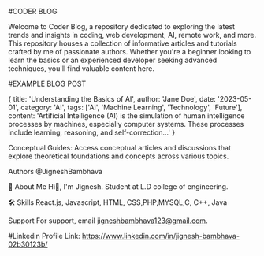 #CODER BLOG

Welcome to Coder Blog, a repository dedicated to exploring the latest trends and insights in coding, web development, AI, remote work, and more. This repository houses a collection of informative articles and tutorials crafted by me of passionate authors. Whether you're a beginner looking to learn the basics or an experienced developer seeking advanced techniques, you'll find valuable content here.

#EXAMPLE BLOG POST

{
  title: 'Understanding the Basics of AI',
  author: 'Jane Doe',
  date: '2023-05-01',
  category: 'AI',
  tags: ['AI', 'Machine Learning', 'Technology', 'Future'],
  content: 'Artificial Intelligence (AI) is the simulation of human intelligence processes by machines, especially computer systems. These processes include learning, reasoning, and self-correction...'
}

Conceptual Guides: 
Access conceptual articles and discussions that explore theoretical foundations and concepts across various topics.


Authors
@JigneshBambhava

🚀 About Me
Hi👋, I'm Jignesh. Student at L.D college of engineering.

🛠 Skills
React.js, Javascript, HTML, CSS,PHP,MYSQL,C, C++, Java

Support
For support, email jigneshbambhava123@gmail.com.

#Linkedin Profile Link:
https://www.linkedin.com/in/jignesh-bambhava-02b30123b/
